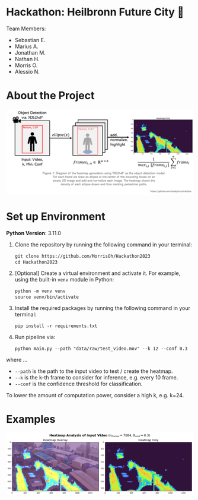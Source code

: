# Hackathon: Heilbronn Future City 🚀

Team Members:
- Sebastian E.
- Marius A.
- Jonathan M.
- Nathan H.
- Morris O.
- Alessio N.

# About the Project 
![diagram](assets/readme/diagram.png)

# Set up Environment 
**Python Version**: 3.11.0

1. Clone the repository by running the following command in your terminal:

   ```
   git clone https://github.com/MorrisOh/Hackathon2023
   cd Hackathon2023
   ```


2. [Optional] Create a virtual environment and activate it. For example, using the built-in `venv` module in Python:
   ```
   python -m venv venv
   source venv/bin/activate
   ```

3. Install the required packages by running the following command in your terminal:

   ```
   pip install -r requirements.txt
   ```
4. Run pipeline via:

   ```
   python main.py --path "data/raw/test_video.mov" --k 12 --conf 0.3
   ```
where ...
- `--path` is the path to the input video to test / create the heatmap.
- `--k` is the k-th frame to consider for inference, e.g. every 10 frame.
- `--conf` is the confidence threshold for classification.  

To lower the amount of computation power, consider a high k, e.g. k=24.


# Examples 
![Example](assets/readme/heatmap_example2.png)
